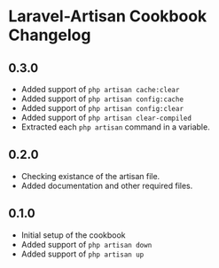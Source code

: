 # Laravel-Artisan Cookbook Changelog

## 0.3.0
* Added support of `php artisan cache:clear`
* Added support of `php artisan config:cache`
* Added support of `php artisan config:clear`
* Added support of `php artisan clear-compiled`
* Extracted each `php artisan` command in a variable.


## 0.2.0
* Checking existance of the artisan file.
* Added documentation and other required files.

## 0.1.0
* Initial setup of the cookbook
* Added support of `php artisan down`
* Added support of `php artisan up`

